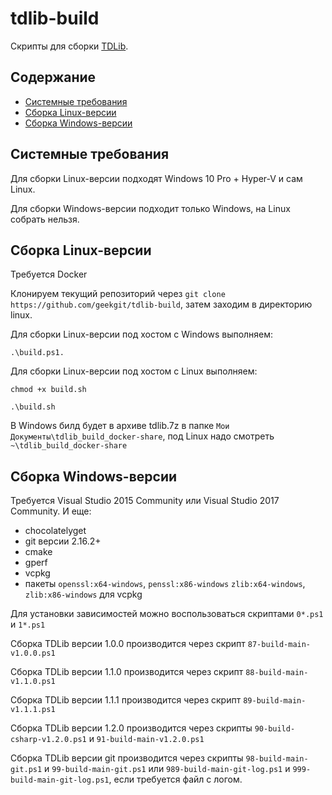 # tdlib-build
Скрипты для сборки [TDLib](https://github.com/tdlib/td).

## Содержание
- [Системные требования](https://github.com/geekgit/tdlib-build/blob/master/README.md#%D0%A1%D0%B8%D1%81%D1%82%D0%B5%D0%BC%D0%BD%D1%8B%D0%B5-%D1%82%D1%80%D0%B5%D0%B1%D0%BE%D0%B2%D0%B0%D0%BD%D0%B8%D1%8F)
- [Сборка Linux-версии](https://github.com/geekgit/tdlib-build/blob/master/README.md#%D0%A1%D0%B1%D0%BE%D1%80%D0%BA%D0%B0-linux-%D0%B2%D0%B5%D1%80%D1%81%D0%B8%D0%B8)
- [Сборка Windows-версии](https://github.com/geekgit/tdlib-build/blob/master/README.md#%D0%A1%D0%B1%D0%BE%D1%80%D0%BA%D0%B0-windows-%D0%B2%D0%B5%D1%80%D1%81%D0%B8%D0%B8)

## Системные требования
Для сборки Linux-версии подходят Windows 10 Pro + Hyper-V и сам Linux.

Для сборки Windows-версии подходит только Windows, на Linux собрать нельзя.

## Сборка Linux-версии

Требуется Docker

Клонируем текущий репозиторий через `git clone https://github.com/geekgit/tdlib-build`, затем заходим в директорию linux.

Для сборки Linux-версии под хостом с Windows выполняем:
```
.\build.ps1.
```

Для сборки Linux-версии под хостом с Linux выполняем:
```
chmod +x build.sh

.\build.sh
```

В Windows билд будет в архиве tdlib.7z в папке `Мои Документы\tdlib_build_docker-share`, под Linux надо смотреть `~\tdlib_build_docker-share`

## Сборка Windows-версии
Требуется Visual Studio 2015 Community или Visual Studio 2017 Community.
И еще: 
* chocolatelyget
* git версии 2.16.2+
* cmake
* gperf
* vcpkg
* пакеты `openssl:x64-windows`, `penssl:x86-windows` `zlib:x64-windows`, `zlib:x86-windows` для vcpkg

Для установки зависимостей можно воспользоваться скриптами `0*.ps1` и `1*.ps1`

Сборка TDLib версии 1.0.0 производится через скрипт `87-build-main-v1.0.0.ps1`

Сборка TDLib версии 1.1.0 производится через скрипт `88-build-main-v1.1.0.ps1`

Сборка TDLib версии 1.1.1 производится через скрипт `89-build-main-v1.1.1.ps1`

Сборка TDLib версии 1.2.0 производится через скрипты `90-build-csharp-v1.2.0.ps1` и `91-build-main-v1.2.0.ps1`

Сборка TDLib версии git производится через скрипты `98-build-main-git.ps1` и `99-build-main-git.ps1` или `989-build-main-git-log.ps1` и `999-build-main-git-log.ps1`, если требуется файл с логом.
